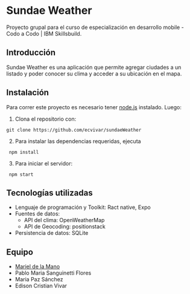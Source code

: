 # Sundae Weather
Proyecto grupal para el curso de especialización en desarrollo mobile - Codo a Codo | IBM Skillsbuild.

## Introducción
Sundae Weather es una aplicación que permite agregar ciudades a un listado y poder conocer su clima y acceder a su ubicación en el mapa.

## Instalación
Para correr este proyecto es necesario tener [node.js] instalado. 
Luego: 
1. Clona el repositorio con:
~~~
git clone https://github.com/ecvivar/sundaeWeather
~~~

2. Para instalar las dependencias requeridas, ejecuta
~~~
 npm install
~~~

3. Para iniciar el servidor:
~~~
 npm start
~~~

## Tecnologías utilizadas
- Lenguaje de programación y Toolkit: Ract native, Expo
- Fuentes de datos: 
    - API del clima: OpenWeatherMap
    - API de Geocoding: positionstack
- Persistencia de datos: SQLite

## Equipo
- [Mariel de la Mano]
- Pablo Maria Sanguinetti Flores
- Maria Paz Sánchez
- Edison Cristian Vivar






[node.js]: <http://nodejs.org>
[Mariel de la Mano]: <https://github.com/leiram8>
